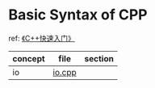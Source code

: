 # Basic Syntax of CPP

ref: [《C++快速入门》](https://www.bilibili.com/video/BV1Ps411w73m/)

| concept | file                   | section |
| ------- | ---------------------- | ------- |
| io      | [io.cpp](./src/io.cpp) |         |